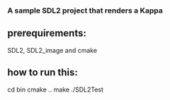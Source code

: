 ### A sample SDL2 project that renders a Kappa

## prerequirements:
SDL2, SDL2_image and cmake

## how to run this:
cd bin
cmake ..
make
./SDL2Test
